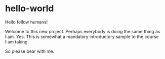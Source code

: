 # hello-world

Hello fellow humans!

Welcome to this new project.
Perhaps everybody is doing the same thing as I am.
Yes. This is somewhat a mandatory introductory sample to the course I am taking.


So please bear with me.





